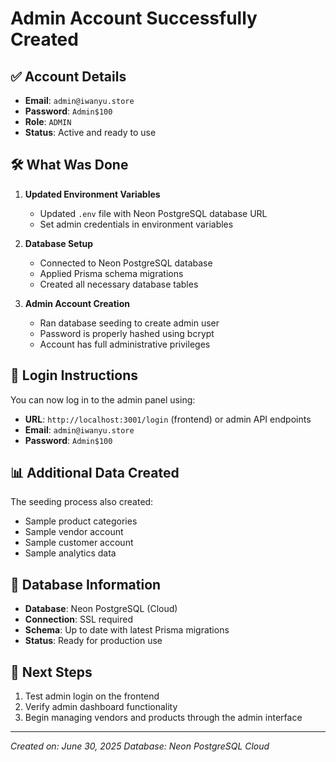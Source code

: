 # Admin Account Successfully Created

## ✅ Account Details
- **Email**: `admin@iwanyu.store`
- **Password**: `Admin$100`
- **Role**: `ADMIN`
- **Status**: Active and ready to use

## 🛠️ What Was Done

1. **Updated Environment Variables**
   - Updated `.env` file with Neon PostgreSQL database URL
   - Set admin credentials in environment variables

2. **Database Setup**
   - Connected to Neon PostgreSQL database
   - Applied Prisma schema migrations
   - Created all necessary database tables

3. **Admin Account Creation**
   - Ran database seeding to create admin user
   - Password is properly hashed using bcrypt
   - Account has full administrative privileges

## 🔐 Login Instructions

You can now log in to the admin panel using:
- **URL**: `http://localhost:3001/login` (frontend) or admin API endpoints
- **Email**: `admin@iwanyu.store`
- **Password**: `Admin$100`

## 📊 Additional Data Created

The seeding process also created:
- Sample product categories
- Sample vendor account
- Sample customer account
- Sample analytics data

## 🔧 Database Information

- **Database**: Neon PostgreSQL (Cloud)
- **Connection**: SSL required
- **Schema**: Up to date with latest Prisma migrations
- **Status**: Ready for production use

## 🚀 Next Steps

1. Test admin login on the frontend
2. Verify admin dashboard functionality
3. Begin managing vendors and products through the admin interface

---
*Created on: June 30, 2025*
*Database: Neon PostgreSQL Cloud*
